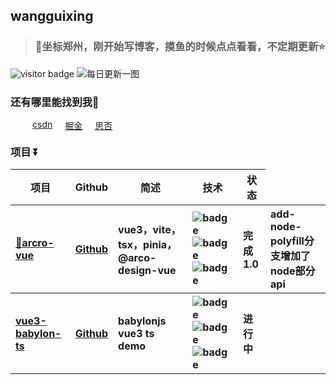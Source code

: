 <!--* @Author: wangguixing 1163260785@qq.com* @Date: 2023-03-07 23:54:04* @LastEditors: wangguixing* @LastEditTime: 2023-04-05 23:15:27* @FilePath: \src\template.ejs* @Description: 这是默认设置,请设置`customMade`, 打开koroFileHeader查看配置 进行设置: https://github.com/OBKoro1/koro1FileHeader/wiki/%E9%85%8D%E7%BD%AE--><h2>wangguixing</h2><blockquote style="margin-top: 20px"><h3>🎏坐标郑州，刚开始写博客，摸鱼的时候点点看看，不定期更新⭐</h3></blockquote><imgsrc="https://visitor-badge.glitch.me/badge?page_id=wangguixing"alt="visitor badge"/><img src="https://api.oneneko.com/v1/bing_today" alt="每日更新一图" /><h3>还有哪里能找到我🙅</h3><div style="width: 100%; margin: 15px 15px; display: flex"><ahref="https://blog.csdn.net/qq_44239818?type=blog"style="margin-left: 20px"target="_blank">csdn</a><ahref="https://juejin.cn/user/1322028213999240"style="margin-left: 20px"target="_blank">掘金</a><ahref="https://segmentfault.com/u/wangguixing"style="margin-left: 20px"target="_blank">思否</a></div><h3 style="margin-top: 20px">项目 ⏬</h3><table><thead align="center"><tr><th>项目</th><th>Github</th><th>简述</th><th>技术</th><th>状态</th></tr></thead><tbody align="left"><tr><th><a href="https://github.com/wangguixing/arcro-vue/blob/master/README.md" target="_blank">🌈arcro-vue</a></th><th><a href="https://github.com/wangguixing/arcro-vue" target="_blank">Github</a></th><th> vue3，vite，tsx，pinia，@arco-design-vue</th><th><img src="https://img.shields.io/badge/Vue.js-35495E?style=flat-square&amp;logo=vue3&amp;logoColor=4FC08" alt="badge" /><img src="https://img.shields.io/badge/TypeScript-007ACC?style=flat-square&amp;logo=TS&amp;logoColor=white" alt="badge" /><img src="https://img.shields.io/badge/less-less-blue" alt="badge" /></th><th>完成1.0</th><th>add-node-polyfill分支增加了node部分api</th></tr><tr><th><a href="https://github.com/wangguixing/vue3-babylon-ts/blob/master/README.md" target="_blank">vue3-babylon-ts</a></th><th><a href="https://github.com/wangguixing/vue3-babylon-ts" target="_blank">Github</a></th><th> babylonjs vue3 ts demo</th><th><img src="https://img.shields.io/badge/Vue.js-35495E?style=flat-square&amp;logo=vue3&amp;logoColor=4FC08" alt="badge" /><img src="https://img.shields.io/badge/TypeScript-007ACC?style=flat-square&amp;logo=TS&amp;logoColor=white" alt="badge" /><img src="https://img.shields.io/badge/-babylonjs-CA4245?style=flat-square&amp;logo=babylonjs&amp;logoColor=white" alt="badge" /></th><th>进行中</th><th></th></tr></tbody></table>